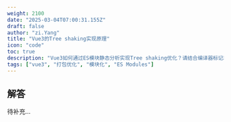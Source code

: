 ```yaml
---
weight: 2100
date: "2025-03-04T07:00:31.155Z"
draft: false
author: "zi.Yang"
title: "Vue3的Tree shaking实现原理"
icon: "code"
toc: true
description: "Vue3如何通过ES模块静态分析实现Tree shaking优化？请结合编译器标记和API设计，举例说明如keep-alive等未使用功能如何被自动移除，并对比Vue2的全局API设计对此优化的阻碍。"
tags: ["vue3", "打包优化", "模块化", "ES Modules"]
---
```


## 解答

待补充...

